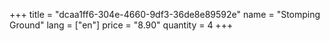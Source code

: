 +++
title = "dcaa1ff6-304e-4660-9df3-36de8e89592e"
name = "Stomping Ground"
lang = ["en"]
price = "8.90"
quantity = 4
+++
